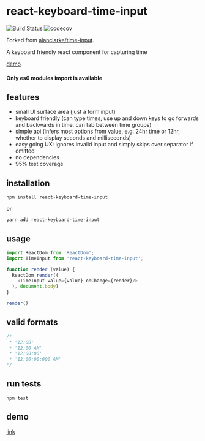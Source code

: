 # react-keyboard-time-input

[![Build Status](https://travis-ci.org/radumardale/react-keyboard-time-input.svg?branch=master)](https://travis-ci.org/radumardale/react-keyboard-time-input)
[![codecov](https://codecov.io/gh/radumardale/react-keyboard-time-input/branch/master/graph/badge.svg)](https://codecov.io/gh/radumardale/react-keyboard-time-input)


Forked from [alanclarke/time-input](https://github.com/alanclarke/time-input).

A keyboard friendly react component for capturing time

[demo](https://radumardale.github.io/react-keyboard-time-input/)

#### Only es6 modules import is available
## features
- small UI surface area (just a form input)
- keyboard friendly (can type times, use up and down keys to go forwards and backwards in time, can tab between time groups)
- simple api (infers most options from value, e.g. 24hr time or 12hr, whether to display seconds and milliseconds)
- easy going UX: ignores invalid input and simply skips over separator if omitted
- no dependencies
- 95% test coverage

## installation
```
npm install react-keyboard-time-input
```
or
```
yarn add react-keyboard-time-input
```

## usage
```js
import ReactDom from 'ReactDom';
import TimeInput from 'react-keyboard-time-input';

function render (value) {
  ReactDom.render((
    <TimeInput value={value} onChange={render}/>
  ), document.body)
}

render()
```

## valid formats
```js
/*
 * '12:00'
 * '12:00 AM'
 * '12:00:00'
 * '12:00:00:000 AM'
*/
```
## run tests
```
npm test
```

## demo

[link](https://radumardale.github.io/react-keyboard-time-input/)
